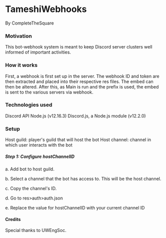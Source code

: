 # TameshiWebhooks
By CompleteTheSquare

### Motivation 

This bot-webhook system is meant to keep Discord server clusters well informed of important activities.

### How it works
First, a webhook is first set up in the server. The webhook ID and token are then extracted and placed into their respective res files.
The embed can then be altered. After this, as Main is run and the prefix is used, the embed is sent to the various servers via webhook.

### Technologies used
Discord API
Node.js (v12.16.3)
Discord.js, a Node.js module (v12.2.0)

### Setup
Host guild: player's guild that will host the bot
Host channel: channel in which user interacts with the bot

##### Step 1: Configure hostChannelID
a. Add bot to host guild.

b. Select a channel that the bot has access to. This will be the host channel.

c. Copy the channel's ID.

d. Go to res>auth>auth.json

e. Replace the value for hostChannelID with your current channel ID




#### Credits
Special thanks to UWEngSoc. 
